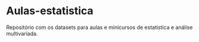 # Aulas-estatistica

Repositório com os datasets para aulas e minicursos de estatística e análise multivariada.
